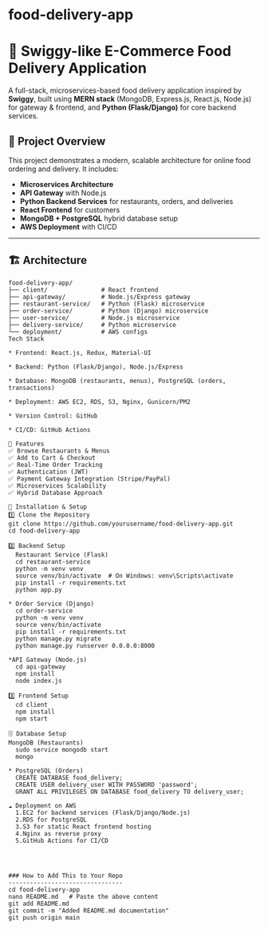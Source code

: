 # food-delivery-app
# 🍔 Swiggy-like E-Commerce Food Delivery Application

A full-stack, microservices-based food delivery application inspired by **Swiggy**, built using **MERN stack** (MongoDB, Express.js, React.js, Node.js) for gateway & frontend, and **Python (Flask/Django)** for core backend services.

## 📌 Project Overview
This project demonstrates a modern, scalable architecture for online food ordering and delivery. It includes:
- **Microservices Architecture**
- **API Gateway** with Node.js
- **Python Backend Services** for restaurants, orders, and deliveries
- **React Frontend** for customers
- **MongoDB + PostgreSQL** hybrid database setup
- **AWS Deployment** with CI/CD

---

## 🏗️ Architecture

```plaintext
food-delivery-app/
├── client/               # React frontend
├── api-gateway/          # Node.js/Express gateway
├── restaurant-service/   # Python (Flask) microservice
├── order-service/        # Python (Django) microservice
├── user-service/         # Node.js microservice
├── delivery-service/     # Python microservice
└── deployment/           # AWS configs
Tech Stack

* Frontend: React.js, Redux, Material-UI

* Backend: Python (Flask/Django), Node.js/Express

* Database: MongoDB (restaurants, menus), PostgreSQL (orders, transactions)

* Deployment: AWS EC2, RDS, S3, Nginx, Gunicorn/PM2

* Version Control: GitHub

* CI/CD: GitHub Actions

🚀 Features
✅ Browse Restaurants & Menus
✅ Add to Cart & Checkout
✅ Real-Time Order Tracking
✅ Authentication (JWT)
✅ Payment Gateway Integration (Stripe/PayPal)
✅ Microservices Scalability
✅ Hybrid Database Approach

🔧 Installation & Setup
1️⃣ Clone the Repository
git clone https://github.com/yourusername/food-delivery-app.git
cd food-delivery-app

2️⃣ Backend Setup
  Restaurant Service (Flask)
  cd restaurant-service
  python -m venv venv
  source venv/bin/activate  # On Windows: venv\Scripts\activate
  pip install -r requirements.txt
  python app.py

* Order Service (Django)
  cd order-service
  python -m venv venv
  source venv/bin/activate
  pip install -r requirements.txt
  python manage.py migrate
  python manage.py runserver 0.0.0.0:8000

*API Gateway (Node.js)
  cd api-gateway
  npm install
  node index.js

3️⃣ Frontend Setup
  cd client
  npm install
  npm start

🗄️ Database Setup
MongoDB (Restaurants)
  sudo service mongodb start
  mongo

* PostgreSQL (Orders)
  CREATE DATABASE food_delivery;
  CREATE USER delivery_user WITH PASSWORD 'password';
  GRANT ALL PRIVILEGES ON DATABASE food_delivery TO delivery_user;

☁️ Deployment on AWS
  1.EC2 for backend services (Flask/Django/Node.js)
  2.RDS for PostgreSQL
  3.S3 for static React frontend hosting
  4.Nginx as reverse proxy
  5.GitHub Actions for CI/CD




### How to Add This to Your Repo
--------------------------------
cd food-delivery-app
nano README.md   # Paste the above content
git add README.md
git commit -m "Added README.md documentation"
git push origin main






